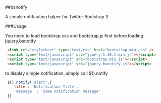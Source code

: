 ##bsnotify

A simple notification halper for Twitter Bootstrap 3

###Usage

You need to load bootstrap.css and bootstrap.js first before loading jquery.bsnotify

```html
 <link rel="stylesheet" type="text/css" href="bootstrap.min.css" />
 <script type="text/javascript" src="jquery-1.10.1.min.js"></script>
 <script type="text/javascript" src="bootstrap.min.js"></script>
 <script type="text/javascript" src="jquery.bsnotify.js"></script>        
```

to display simple notification, simply call $().notify

```javascript
 $().notify('alert',{
    title : 'Notification Title',
    'message' : 'Some notification message'
 })
```
